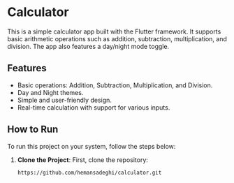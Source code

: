 #  Calculator
This is a simple calculator app built with the Flutter framework. It supports basic arithmetic operations such as addition, subtraction, multiplication, and division. The app also features a day/night mode toggle.

## Features

- Basic operations: Addition, Subtraction, Multiplication, and Division.
- Day and Night themes.
- Simple and user-friendly design.
- Real-time calculation with support for various inputs.

## How to Run

To run this project on your system, follow the steps below:

1. **Clone the Project**:
   First, clone the repository:
   ```bash
   https://github.com/hemansadeghi/calculator.git